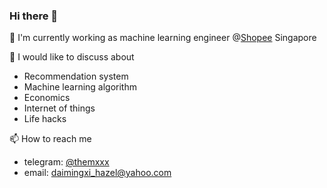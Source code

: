 ### Hi there 👋

🔭 I'm currently working as machine learning engineer @[Shopee](https://www.seagroup.com/products/shopee) Singapore

💬 I would like to discuss about 
- Recommendation system
- Machine learning algorithm
- Economics
- Internet of things 
- Life hacks

📫 How to reach me
- telegram: [@themxxx](https://t.me/themxxx)
- email: [daimingxi_hazel@yahoo.com](daimingxi_hazel@yahoo.com)


<!--
**mingxiiii/mingxiiii** is a ✨ _special_ ✨ repository because its `README.md` (this file) appears on your GitHub profile.

Here are some ideas to get you started:

- 🔭 I’m currently working on ...
- 🌱 I’m currently learning ...
- 👯 I’m looking to collaborate on ...
- 🤔 I’m looking for help with ...
- 💬 Ask me about ...
- 📫 How to reach me: ...
- 😄 Pronouns: ...
- ⚡ Fun fact: ...
-->
